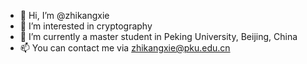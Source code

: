 - 👋 Hi, I’m @zhikangxie
- 👀 I’m interested in cryptography
- 🌱 I’m currently a master student in Peking University, Beijing, China
- 📫 You can contact me via zhikangxie@pku.edu.cn

<!---
zhikangxie/zhikangxie is a ✨ special ✨ repository because its `README.md` (this file) appears on your GitHub profile.
You can click the Preview link to take a look at your changes.
--->
